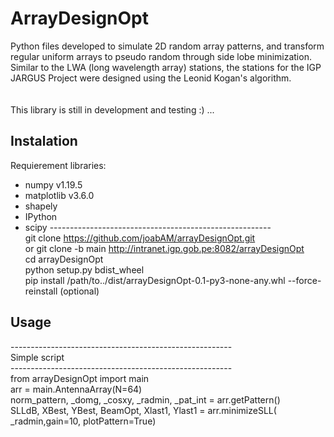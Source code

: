 # ArrayDesignOpt
Python files developed to simulate 2D random array patterns, and transform regular uniform arrays to pseudo random through side lobe minimization.<br />
Similar to the LWA (long wavelength array) stations, the stations for the IGP JARGUS Project were designed using the Leonid Kogan's algorithm. <br />
<br />
<br />
This library is still in development and testing :) ...



## Instalation
Requierement libraries:
- numpy v1.19.5
- matplotlib v3.6.0
- shapely
- IPython
- scipy
------------------------------------------------------- <br />
git clone https://github.com/joabAM/arrayDesignOpt.git <br />
or git clone -b main http://intranet.igp.gob.pe:8082/arrayDesignOpt <br />
cd arrayDesignOpt  <br />
python setup.py bdist_wheel <br />
pip install /path/to../dist/arrayDesignOpt-0.1-py3-none-any.whl --force-reinstall (optional) <br />

## Usage
------------------------------------------------------- <br />
Simple script <br />
------------------------------------------------------- <br />
from arrayDesignOpt import main  <br />
arr = main.AntennaArray(N=64) <br />
norm_pattern, _domg, _cosxy, _radmin, _pat_int  = arr.getPattern() <br />
SLLdB, XBest, YBest, BeamOpt, Xlast1, Ylast1 = arr.minimizeSLL( _radmin,gain=10, plotPattern=True) <br />
